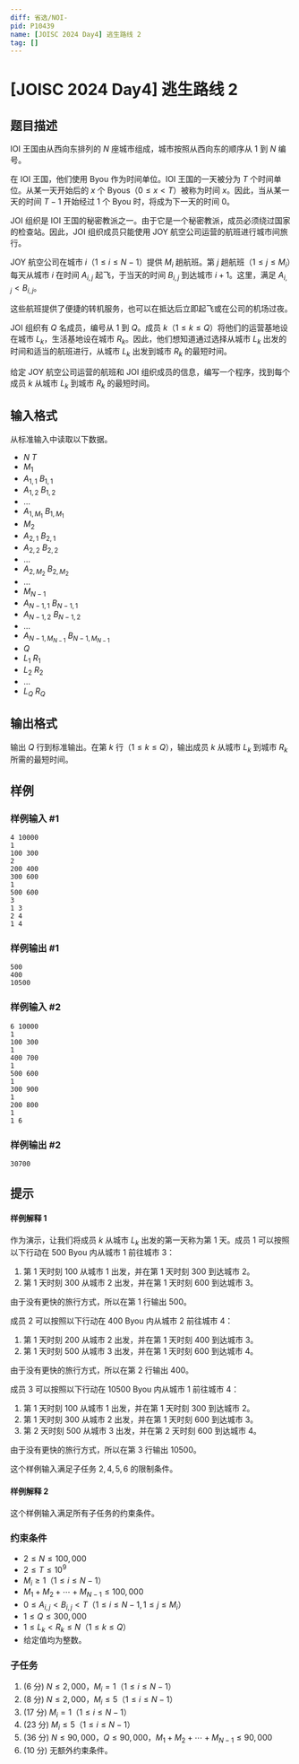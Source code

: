 ```yaml
---
diff: 省选/NOI-
pid: P10439
name: [JOISC 2024 Day4] 逃生路线 2
tag: []
---
```

# [JOISC 2024 Day4] 逃生路线 2
## 题目描述

IOI 王国由从西向东排列的 $N$ 座城市组成，城市按照从西向东的顺序从 $1$ 到 $N$ 编号。

在 IOI 王国，他们使用 Byou 作为时间单位。IOI 王国的一天被分为 $T$ 个时间单位。从某一天开始后的 $x$ 个 Byous（$0 \leq x < T$）被称为时间 $x$。因此，当从某一天的时间 $T - 1$ 开始经过 $1$ 个 Byou 时，将成为下一天的时间 $0$。

JOI 组织是 IOI 王国的秘密教派之一。由于它是一个秘密教派，成员必须绕过国家的检查站。因此，JOI 组织成员只能使用 JOY 航空公司运营的航班进行城市间旅行。

JOY 航空公司在城市 $i$（$1 \leq i \leq N - 1$）提供 $M_i$ 趟航班。第 $j$ 趟航班（$1 \leq j \leq M_i$）每天从城市 $i$ 在时间 $A_{i,j}$ 起飞，于当天的时间 $B_{i,j}$ 到达城市 $i + 1$。这里，满足 $A_{i,j} < B_{i,j}$。

这些航班提供了便捷的转机服务，也可以在抵达后立即起飞或在公司的机场过夜。

JOI 组织有 $Q$ 名成员，编号从 $1$ 到 $Q$。成员 $k$（$1 \leq k \leq Q$）将他们的运营基地设在城市 $L_k$，生活基地设在城市 $R_k$。因此，他们想知道通过选择从城市 $L_k$ 出发的时间和适当的航班进行，从城市 $L_k$ 出发到城市 $R_k$ 的最短时间。

给定 JOY 航空公司运营的航班和 JOI 组织成员的信息，编写一个程序，找到每个成员 $k$ 从城市 $L_k$ 到城市 $R_k$ 的最短时间。
## 输入格式

从标准输入中读取以下数据。

- $N$ $T$
- $M_1$
- $A_{1,1}$ $B_{1,1}$
- $A_{1,2}$ $B_{1,2}$
- ...
- $A_{1,M_1}$ $B_{1,M_1}$
- $M_2$
- $A_{2,1}$ $B_{2,1}$
- $A_{2,2}$ $B_{2,2}$
- ...
- $A_{2,M_2}$ $B_{2,M_2}$
- ...
- $M_{N-1}$
- $A_{N-1,1}$ $B_{N-1,1}$
- $A_{N-1,2}$ $B_{N-1,2}$
- ...
- $A_{N-1,M_{N-1}}$ $B_{N-1,M_{N-1}}$
- $Q$
- $L_1$ $R_1$
- $L_2$ $R_2$
- ...
- $L_Q$ $R_Q$

## 输出格式

输出 $Q$ 行到标准输出。在第 $k$ 行（$1 \leq k \leq Q$），输出成员 $k$ 从城市 $L_k$ 到城市 $R_k$ 所需的最短时间。

## 样例

### 样例输入 #1
```
4 10000
1
100 300
2
200 400
300 600
1
500 600
3
1 3
2 4
1 4
```
### 样例输出 #1
```
500
400
10500
```
### 样例输入 #2
```
6 10000
1
100 300
1
400 700
1
500 600
1
300 900
1
200 800
1
1 6

```
### 样例输出 #2
```
30700
```
## 提示

#### 样例解释 1

作为演示，让我们将成员 $k$ 从城市 $L_k$ 出发的第一天称为第 $1$ 天。成员 $1$ 可以按照以下行动在 $500$ Byou 内从城市 $1$ 前往城市 $3$：

1. 第 $1$ 天时刻 $100$ 从城市 $1$ 出发，并在第 $1$ 天时刻 $300$ 到达城市 $2$。
2. 第 $1$ 天时刻 $300$ 从城市 $2$ 出发，并在第 $1$ 天时刻 $600$ 到达城市 $3$。

由于没有更快的旅行方式，所以在第 $1$ 行输出 $500$。

成员 $2$ 可以按照以下行动在 $400$ Byou 内从城市 $2$ 前往城市 $4$：

1. 第 $1$ 天时刻 $200$ 从城市 $2$ 出发，并在第 $1$ 天时刻 $400$ 到达城市 $3$。
2. 第 $1$ 天时刻 $500$ 从城市 $3$ 出发，并在第 $1$ 天时刻 $600$ 到达城市 $4$。

由于没有更快的旅行方式，所以在第 $2$ 行输出 $400$。

成员 $3$ 可以按照以下行动在 $10500$ Byou 内从城市 $1$ 前往城市 $4$：

1. 第 $1$ 天时刻 $100$ 从城市 $1$ 出发，并在第 $1$ 天时刻 $300$ 到达城市 $2$。
2. 第 $1$ 天时刻 $300$ 从城市 $2$ 出发，并在第 $1$ 天时刻 $600$ 到达城市 $3$。
3. 第 $2$ 天时刻 $500$ 从城市 $3$ 出发，并在第 $2$ 天时刻 $600$ 到达城市 $4$。

由于没有更快的旅行方式，所以在第 $3$ 行输出 $10500$。

这个样例输入满足子任务 $2,4,5,6$ 的限制条件。


#### 样例解释 2

这个样例输入满足所有子任务的约束条件。

### 约束条件

- $2 \leq N \leq 100,000$
- $2 \leq T \leq 10^9$
- $M_i \geq 1$（$1 \leq i \leq N - 1$）
- $M_1 + M_2 + \cdots + M_{N-1} \leq 100,000$
- $0 \leq A_{i,j} < B_{i,j} < T$（$1 \leq i \leq N - 1, 1 \leq j \leq M_i$）
- $1 \leq Q \leq 300,000$
- $1 \leq L_k < R_k \leq N$（$1 \leq k \leq Q$）
- 给定值均为整数。

### 子任务

1. (6 分) $N \leq 2,000$，$M_i = 1$（$1 \leq i \leq N - 1$）
2. (8 分) $N \leq 2,000$，$M_i \leq 5$（$1 \leq i \leq N - 1$）
3. (17 分) $M_i = 1$（$1 \leq i \leq N - 1$）
4. (23 分) $M_i \leq 5$（$1 \leq i \leq N - 1$）
5. (36 分) $N \leq 90,000$，$Q \leq 90,000$，$M_1 + M_2 + \cdots + M_{N-1} \leq 90,000$
6. (10 分) 无额外约束条件。
